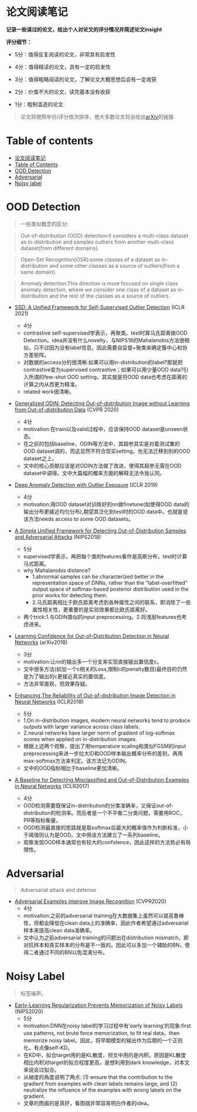 # 论文阅读笔记

**记录一些读过的论文，给出个人对论文的评分情况并简述论文insight**

**评分细节：** 

- 5分：值得反复阅读的论文，非常具有启发性

- 4分：值得精读的论文，具有一定的启发性

- 3分：值得粗略阅读的论文，了解论文大概思想后会有一定收获

- 2分：价值不大的论文，读完基本没有收获

- 1分：粗制滥造的论文

> 论文将按照年份/评分依次排序，绝大多数论文将会给出[arXiv](https://arxiv.org/)的链接.


# Table of contents

- [论文阅读笔记](#论文阅读笔记)
- [Table of Contents](#table-of-contents)
- [OOD Detection](#OOD-detection)
- [Adversarial](#adversarial)
- [Noisy label](#noisy-label)


# OOD Detection
> 一些类似概念的区分:

> Out-of-distribution (OOD) detection:it considers a multi-class dataset as in-distribution and samples outliers from another multi-class dataset(from different domains). 

> Open-Set Recognition(OSR):some classes of a dataset as in-distribution and some other classes as a source of outliers(from a same domain).

> Anomaly detection:This direction is more focused on single class anomaly detection, where we consider one class of a dataset as in-distribution and the rest of the classes as a source of outliers.


- [SSD: A Unified Framework for Self-Supervised Outlier Detection](https://openreview.net/forum?id=v5gjXpmR8J) (ICLR 2021)
    - 4分
    - contrastive self-supervised学表示，再聚类。test时算马氏距离做OOD Detection。idea并没有什么novelty，与NIPS18的Mahalanobis方法很相似，只不过因为没有label信息，因此需要自监督+聚类来确定簇中心和协方差矩阵。
    - 对数据的access分的很清晰:如果可以用in-distribution的label?那就把contrastive变为supervised contrastive；如果可以用少量OOD data?引入所谓的few-shot OOD setting，其实就是将OOD data也考虑在距离的计算之内从而更为精准。
    - related work很清晰。

- [Generalized ODIN: Detecting Out-of-distribution Image without Learning from Out-of-distribution Data](https://arxiv.org/abs/2002.11297) (CVPR 2020)
    - 4分
    - motivation:在train以及valid过程中，应该保持OOD dataset是unseen状态。
    - 在之前的包括baseline，ODIN等方法中，其超参其实是对着测试集的OOD dataset调的，而这显然不符合现实setting，也无法迁移到别的OOD dataset之上。
    - 文中的核心贡献应该是对ODIN方法做了改进，使得其超参无需在OOD dataset中调得。文中大篇幅的概率方面的解释无法令我认同。

- [Deep Anomaly Detection with Outlier Exposure](https://arxiv.org/abs/1812.04606) (ICLR 2019)
    - 4分
    - motivation:用OOD dataset对训练好的nn做finetune(如使得OOD data的输出分布更接近均匀分布),期望其泛化到test时的OOD data中。也就是说该方法needs access to some OOD datasets。

- [A Simple Unified Framework for Detecting Out-of-Distribution Samples and Adversarial Attacks](https://arxiv.org/abs/1807.03888) (NIPS2018)
    - 5分
    - supervised学表示，再把每个类的features看作是高斯分布，test时计算马式距离。
    - why Mahalanobis distance? 
        - 1.abnormal samples can be characterized better in the representation space of DNNs, rather than the “label-overfitted” output space of softmax-based posterior distribution used in the prior works for detecting them. 
        - 2.马氏距离相比于欧氏距离考虑到各种属性之间的联系，即消除了一些属性相关性，更重要的是实验效果都比欧氏距离好。
    - 两个trick:1.与ODIN类似的input preprocessing。2.将浅层features也考虑进来。

- [Learning Confidence for Out-of-Distribution Detection in Neural Networks](https://arxiv.org/abs/1802.04865) (arXiv2018)
    - 3分
    - motivation:让nn的输出多一个分支来实现直接输出置信度c。
    - 文中很多方法(如加一个c相关的Loss,限制c的penalty数目)最终目的仍然是为了输出的c更接近真实的置信度。
    - 方法非常直观，但效果存疑。

- [Enhancing The Reliability of Out-of-distribution Image Detection in Neural Networks](https://arxiv.org/abs/1706.02690) (ICLR2018)
    - 5分
    - 1.On in-distribution images, modern neural networks tend to produce outputs with larger variance across class labels.
    - 2.neural networks have larger norm of gradient of log-softmax scores when applied on in-distribution images.
    - 根据上述两个观察，提出了用temperature scaling和类似FGSM的input preprocessing来进一步拉大ID和OOD样本输出概率分布的差别，再用max-softmax方法来判定。该方法记为ODIN。
    - 文中的OOD指标相比于baseline更加清晰。

- [A Baseline for Detecting Misclassified and Out-of-Distribution Examples in Neural Networks](https://arxiv.org/abs/1610.02136) (ICLR2017)
    - 4分
    - OOD检测需要既保证in-distribution的分类准确率，又保证out-of-distribution的检测率。而后者是一个不平衡二分类问题，需要用ROC，PR等指标衡量。
    - OOD检测最直接的思路就是取softmax后最大的概率值作为判断标准，小于阈值则认为是OOD。文中用该方法建立了一系列baseline。
    - 观察发现OOD样本通常也有较大的confidence，因此这样的方法势必有局限性。

# Adversarial

> Adversarial attack and defense

- [Adversarial Examples Improve Image Recognition](https://arxiv.org/abs/1911.09665) (CVPR2020)
    - 4分
    - motivation:之前的adversarial training在大数据集上虽然可以提高鲁棒性，但都会降低在clean data上的准确率，因此作者希望通过adversarial样本来提高clean data准确率。
    - 文中认为之前adversarial training的问题出在distribution  mismatch，即对抗样本和真实样本的分布是不一致的。因此可以多加一个辅助的BN，使得二者通过不同的BN以免混淆分布。

# Noisy Label

> 标签噪声。

- [Early-Learning Regularization Prevents Memorization of Noisy Labels](https://arxiv.org/abs/2007.00151) (NIPS2020)
    - 5分
    - motivation:DNN在noisy label的学习过程中有’early learning‘的现象:first use patterns, not brute force memorization, to fit real data，then memorize noisy label。因此，将早期模型的输出作为后期的一个正则化，有点像self-KD。
    - 在KD中，拟合target用的是KL散度，但文中用的是内积。原因是KL散度相比内积对target的拟合程度更高，是想利用到dark knowledge，对本文来说会过拟合。
    - 从梯度的角度说明了两点: (1) ensure that the contribution to the gradient from examples with clean labels remains large, and (2) neutralize the influence of the examples with wrong labels on the gradient.
    - 文章的图画的是真好，看图就非常容易明白作者的idea。